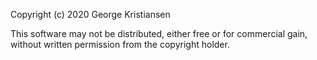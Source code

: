 Copyright (c) 2020 George Kristiansen

This software may not be distributed, either free or for commercial gain, without written permission from the copyright holder.
